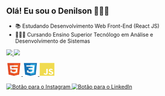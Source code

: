 ## Olá! Eu sou o Denilson 👨🏻‍💻

- 📚 Estudando Desenvolvimento Web Front-End (React JS)
- 👨🏼‍🎓 Cursando Ensino Superior Tecnólogo em Análise e Desenvolvimento de Sistemas

<div>
  <a href="https://github.com/denilsonbezerra">
  <img height="150em" src="https://github-readme-stats.vercel.app/api?username=denilsonbezerra&show_icons=true&theme=github_dark&include_all_commits=true&count_private=true"/>
  <img height="150em" src="https://github-readme-stats.vercel.app/api/top-langs/?username=denilsonbezerra&layout=compact&langs_count=4&theme=github_dark"/>
</div>
  
<br>
  
<div>
  <img alt="Ícone HTML5" height="35" width="40" src="https://raw.githubusercontent.com/devicons/devicon/master/icons/html5/html5-original.svg">
  <img alt="Ícone CSS3" height="35" width="40" src="https://raw.githubusercontent.com/devicons/devicon/master/icons/css3/css3-original.svg">
  <img alt="Ícone JavaScript" height="35" width="40" src="https://raw.githubusercontent.com/devicons/devicon/master/icons/javascript/javascript-plain.svg">
</div>

<br>

<div> 
  <a href="https://instagram.com/denilsonbezerra_" target="_blank">
    <img alt="Botão para o Instagram" height="30em" src="https://img.shields.io/badge/Instagram-%23E4405F?style=flat&logo=instagram&logoColor=white">
  </a>
  <a href="https://www.linkedin.com/in/denilson-bezerra-178507223/" target="_blank">
    <img alt="Botão para o LinkedIn" height="30em" src="https://img.shields.io/badge/LinkedIn-%230077B5?style=flat&logo=linkedin&logoColor=white">
  </a>
</div>
